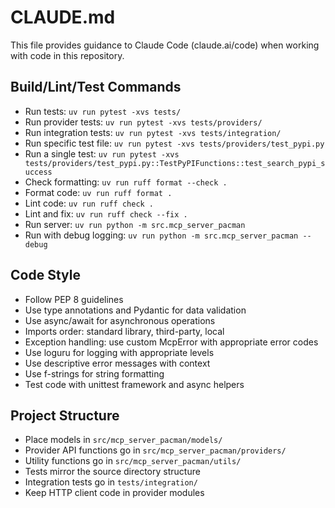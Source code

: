 # CLAUDE.md

This file provides guidance to Claude Code (claude.ai/code) when working with code in this repository.

## Build/Lint/Test Commands
- Run tests: `uv run pytest -xvs tests/`
- Run provider tests: `uv run pytest -xvs tests/providers/`
- Run integration tests: `uv run pytest -xvs tests/integration/`
- Run specific test file: `uv run pytest -xvs tests/providers/test_pypi.py`
- Run a single test: `uv run pytest -xvs tests/providers/test_pypi.py::TestPyPIFunctions::test_search_pypi_success`
- Check formatting: `uv run ruff format --check .`
- Format code: `uv run ruff format .`
- Lint code: `uv run ruff check .`
- Lint and fix: `uv run ruff check --fix .`
- Run server: `uv run python -m src.mcp_server_pacman`
- Run with debug logging: `uv run python -m src.mcp_server_pacman --debug`

## Code Style
- Follow PEP 8 guidelines
- Use type annotations and Pydantic for data validation
- Use async/await for asynchronous operations
- Imports order: standard library, third-party, local
- Exception handling: use custom McpError with appropriate error codes
- Use loguru for logging with appropriate levels
- Use descriptive error messages with context
- Use f-strings for string formatting
- Test code with unittest framework and async helpers

## Project Structure
- Place models in `src/mcp_server_pacman/models/`
- Provider API functions go in `src/mcp_server_pacman/providers/`
- Utility functions go in `src/mcp_server_pacman/utils/`
- Tests mirror the source directory structure
- Integration tests go in `tests/integration/`
- Keep HTTP client code in provider modules